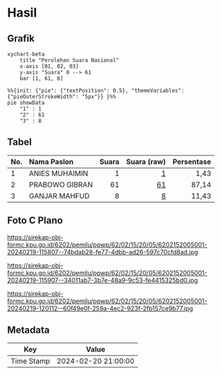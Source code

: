 # Hasil

## Grafik

```mermaid
xychart-beta
    title "Perolehan Suara Nasional"
    x-axis [01, 02, 03]
    y-axis "Suara" 0 --> 61
    bar [1, 61, 8]
```

```mermaid
%%{init: {"pie": {"textPosition": 0.5}, "themeVariables": {"pieOuterStrokeWidth": "5px"}} }%%
pie showData
    "1" : 1
    "2" : 61
    "3" : 8
```

## Tabel

| No. | Nama Paslon    | Suara | Suara (raw) | Persentase |
|:--- |:-------------- | -----:| -----------:| ----------:|
| 1   | ANIES MUHAIMIN | 1     | [1][p-1]    | 1,43       |
| 2   | PRABOWO GIBRAN | 61    | [61][p-2]   | 87,14      |
| 3   | GANJAR MAHFUD  | 8     | [8][p-3]    | 11,43      |


[p-1]: https://github.com/gigit-pemilu/pemilu-2024/blob/main/pilpres/hitung-suara/sub/62-kalimantan-tengah/sub/02-kotawaringin-timur/sub/15-bukit-santuai/sub/2005-tumbang-sapia/sub/001-tps/sub/paslon-1.txt
[p-2]: https://github.com/gigit-pemilu/pemilu-2024/blob/main/pilpres/hitung-suara/sub/62-kalimantan-tengah/sub/02-kotawaringin-timur/sub/15-bukit-santuai/sub/2005-tumbang-sapia/sub/001-tps/sub/paslon-2.txt
[p-3]: https://github.com/gigit-pemilu/pemilu-2024/blob/main/pilpres/hitung-suara/sub/62-kalimantan-tengah/sub/02-kotawaringin-timur/sub/15-bukit-santuai/sub/2005-tumbang-sapia/sub/001-tps/sub/paslon-3.txt

## Foto C Plano

https://sirekap-obj-formc.kpu.go.id/6202/pemilu/ppwp/62/02/15/20/05/6202152005001-20240219-115807--74bdab28-fe77-4dbb-ad26-597c70cfd8ad.jpg

https://sirekap-obj-formc.kpu.go.id/6202/pemilu/ppwp/62/02/15/20/05/6202152005001-20240219-115907--34011ab7-3b7e-48a9-9c53-fe4415325bd0.jpg

https://sirekap-obj-formc.kpu.go.id/6202/pemilu/ppwp/62/02/15/20/05/6202152005001-20240219-120112--60f49e0f-259a-4ec2-923f-2fb157ce9b77.jpg


## Metadata

| Key        | Value               |
| ---------- | ------------------- |
| Time Stamp | 2024-02-20 21:00:00 |



